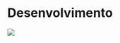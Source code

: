 <h1>Desenvolvimento</h1>
<img src="https://www.imagensanimadas.com/data/media/118/robo-imagem-animada-0049.gif"/>
